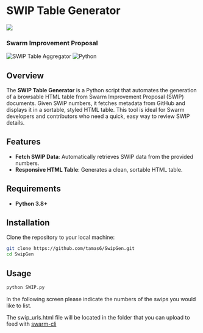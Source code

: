 # SWIP Table Generator

 <div align="left">

<p align="left">
    <a href="https://discord.com/channels/799027393297514537/1239813439136993280">
        <img src="https://img.shields.io/badge/Community%20Channel%20for%20SWIPs-white?logo=discord">
    </a>
</p>
<h3 align="left">Swarm Improvement Proposal</h3>
</div>

![SWIP Table Aggregator](https://img.shields.io/badge/SWIP-Aggregator-brightgreen.svg?style=flat-square)
![Python](https://img.shields.io/badge/Python-3.8%2B-blue.svg?style=flat-square)

## Overview

The **SWIP Table Generator** is a Python script that automates the generation of a browsable HTML table from Swarm Improvement Proposal (SWIP) documents. Given SWIP numbers, it fetches metadata from GitHub and displays it in a sortable, styled HTML table. This tool is ideal for Swarm developers and contributors who need a quick, easy way to review SWIP details.

## Features

- **Fetch SWIP Data**: Automatically retrieves SWIP data from the provided numbers.
- **Responsive HTML Table**: Generates a clean, sortable HTML table.

## Requirements

- **Python 3.8+**

## Installation

Clone the repository to your local machine:

```bash
git clone https://github.com/tamas6/SwipGen.git
cd SwipGen
```

## Usage

```zsh
python SWIP.py
```

In the following screen please indicate the numbers of the swips you would like to list.

The swip_urls.html file will be located in the folder that you can upload to feed with [swarm-cli](https://github.com/ethersphere/swarm-cli/tree/master)
